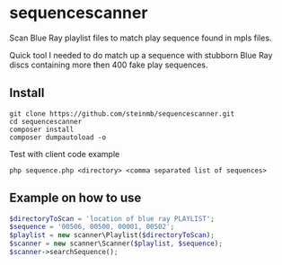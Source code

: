 # sequencescanner
Scan Blue Ray playlist files to match play sequence found in mpls files.

Quick tool I needed to do match up a sequence with stubborn Blue Ray discs containing more then 400 fake play sequences.

## Install

    git clone https://github.com/steinmb/sequencescanner.git
    cd sequencescanner
    composer install
    composer dumpautoload -o
    
Test with client code example

    php sequence.php <directory> <comma separated list of sequences>

## Example on how to use

```php
$directoryToScan = 'location of blue ray PLAYLIST';
$sequence = '00506, 00500, 00001, 00502';
$playlist = new scanner\Playlist($directoryToScan);
$scanner = new scanner\Scanner($playlist, $sequence);
$scanner->searchSequence();
